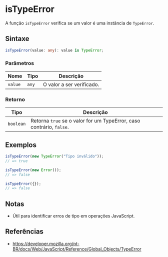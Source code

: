 # isTypeError

A função `isTypeError` verifica se um valor é uma instância de `TypeError`.

## Sintaxe

```typescript
isTypeError(value: any): value is TypeError;
```

### Parâmetros

| Nome    | Tipo   | Descrição                             |
|---------|--------|---------------------------------------|
| `value` | `any`  | O valor a ser verificado.             |

### Retorno

| Tipo      | Descrição                                   |
|-----------|---------------------------------------------|
| `boolean` | Retorna `true` se o valor for um TypeError, caso contrário, `false`. |

## Exemplos

```typescript
isTypeError(new TypeError("Tipo inválido"));
// => true

isTypeError(new Error());
// => false

isTypeError({});
// => false
```

## Notas

* Útil para identificar erros de tipo em operações JavaScript.

## Referências

* https://developer.mozilla.org/pt-BR/docs/Web/JavaScript/Reference/Global_Objects/TypeError